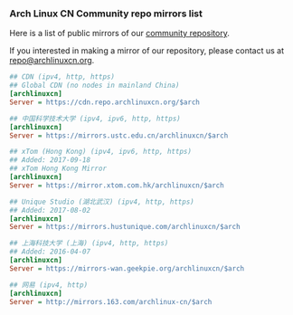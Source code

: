 ### Arch Linux CN Community repo mirrors list

Here is a list of public mirrors of our [community repository](https://github.com/archlinuxcn/repo).

If you interested in making a mirror of our repository, please contact us at repo@archlinuxcn.org.

```ini
## CDN (ipv4, http, https)
## Global CDN (no nodes in mainland China)
[archlinuxcn]
Server = https://cdn.repo.archlinuxcn.org/$arch
```

```ini
## 中国科学技术大学 (ipv4, ipv6, http, https)
[archlinuxcn]
Server = https://mirrors.ustc.edu.cn/archlinuxcn/$arch
```

```ini
## xTom (Hong Kong) (ipv4, ipv6, http, https)
## Added: 2017-09-18
## xTom Hong Kong Mirror
[archlinuxcn]
Server = https://mirror.xtom.com.hk/archlinuxcn/$arch
```

```ini
## Unique Studio (湖北武汉) (ipv4, http, https)
## Added: 2017-08-02
[archlinuxcn]
Server = https://mirrors.hustunique.com/archlinuxcn/$arch
```

```ini
## 上海科技大学 (上海) (ipv4, http, https)
## Added: 2016-04-07
[archlinuxcn]
Server = https://mirrors-wan.geekpie.org/archlinuxcn/$arch
```

```ini
## 网易 (ipv4, http)
[archlinuxcn]
Server = http://mirrors.163.com/archlinux-cn/$arch
```

